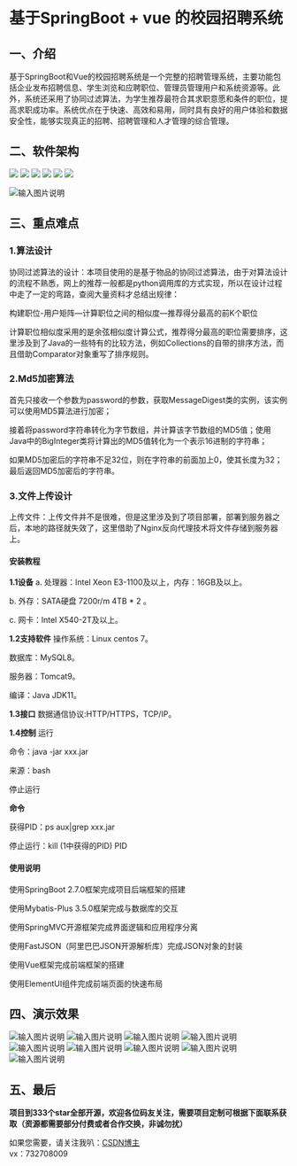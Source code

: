 # 基于SpringBoot + vue 的校园招聘系统

## 一、介绍
 基于SpringBoot和Vue的校园招聘系统是一个完整的招聘管理系统，主要功能包括企业发布招聘信息、学生浏览和应聘职位、管理员管理用户和系统资源等。此外，系统还采用了协同过滤算法，为学生推荐最符合其求职意愿和条件的职位，提高求职成功率。系统优点在于快速、高效和易用，同时具有良好的用户体验和数据安全性，能够实现真正的招聘、招聘管理和人才管理的综合管理。

## 二、软件架构
              
 ![](https://img.shields.io/badge/Java-11-orange) ![](https://img.shields.io/badge/MySQL-8.0-brightgreen) ![](https://img.shields.io/badge/SpringBoot-2.7.0-yellow) ![](https://img.shields.io/badge/MybatisPlus-3.5.0-red) ![](https://img.shields.io/badge/vue-2-yellowgreen)   ![](https://img.shields.io/badge/element--ui-blue)

![输入图片说明](Snipaste_2023-11-13_17-14-44.png)
## 三、重点难点
### 1.算法设计
协同过滤算法的设计：本项目使用的是基于物品的协同过滤算法，由于对算法设计的流程不熟悉，网上的推荐一般都是python调用库的方式实现，所以在设计过程中走了一定的弯路，查阅大量资料才总结出规律：

构建职位-用户矩阵—计算职位之间的相似度—推荐得分最高的前K个职位

计算职位相似度采用的是余弦相似度计算公式，推荐得分最高的职位需要排序，这里涉及到了Java的一些特有的比较方法，例如Collections的自带的排序方法，而且借助Comparator对象重写了排序规则。

### 2.Md5加密算法
首先只接收一个参数为password的参数，获取MessageDigest类的实例，该实例可以使用MD5算法进行加密；

接着将password字符串转化为字节数组，并计算该字节数组的MD5值；使用Java中的BigInteger类将计算出的MD5值转化为一个表示16进制的字符串；

如果MD5加密后的字符串不足32位，则在字符串的前面加上0，使其长度为32；最后返回MD5加密后的字符串。

### 3.文件上传设计
上传文件：上传文件并不是很难，但是这里涉及到了项目部署，部署到服务器之后，本地的路径就失效了，这里借助了Nginx反向代理技术将文件存储到服务器上。
#### 安装教程

 **1.1设备** 
a. 处理器：Intel Xeon E3-1100及以上，内存：16GB及以上。

b. 外存：SATA硬盘 7200r/m 4TB * 2 。

c. 网卡：Intel X540-2T及以上。

  **1.2支持软件** 
操作系统：Linux centos 7。 

数据库：MySQL8。 

服务器：Tomcat9。

编译：Java JDK11。

 **1.3接口** 
数据通信协议:HTTP/HTTPS，TCP/IP。

 **1.4控制** 
运行 

命令：java -jar xxx.jar

来源：bash

停止运行 

 **命令**  

获得PID：ps aux|grep xxx.jar 

停止运行：kill (1中获得的PID) PID
#### 使用说明

使用SpringBoot 2.7.0框架完成项目后端框架的搭建

使用Mybatis-Plus 3.5.0框架完成与数据库的交互

使用SpringMVC开源框架完成界面逻辑和应用程序分离

使用FastJSON（阿里巴巴JSON开源解析库）完成JSON对象的封装

使用Vue框架完成前端框架的搭建

使用ElementUI组件完成前端页面的快速布局

## 四、演示效果
![输入图片说明](Snipaste_2023-11-13_17-12-54.png)
![输入图片说明](Snipaste_2023-11-13_17-13-03.png)
![输入图片说明](Snipaste_2023-11-13_17-13-12.png)
![输入图片说明](Snipaste_2023-11-13_17-13-26.png)
![输入图片说明](Snipaste_2023-11-13_17-13-38.png)
![输入图片说明](Snipaste_2023-11-13_17-13-44.png)
![输入图片说明](Snipaste_2023-11-13_17-13-53.png)
![输入图片说明](Snipaste_2023-11-13_17-14-10.png)
![输入图片说明](Snipaste_2023-11-13_17-14-21.png)


## 五、最后
**项目到333个star全部开源，欢迎各位码友关注，需要项目定制可根据下面联系获取（资源都需要部分付费或者合作交换，非诚勿扰）**

如果您需要，请关注我叭：[CSDN博主](http://lions.blog.csdn.net)
<br/>
                        vx：732708009
